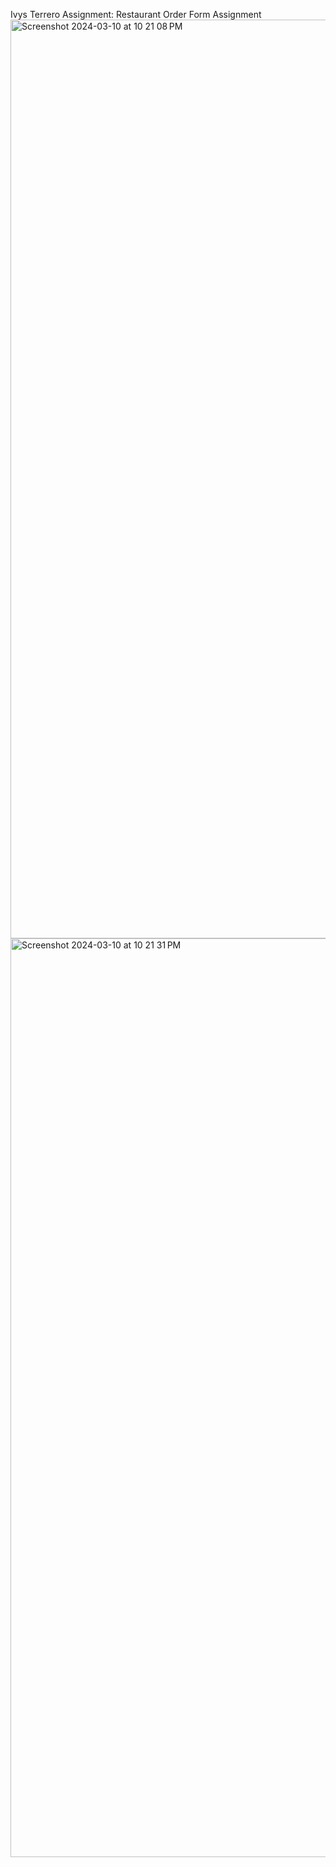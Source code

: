 Ivys Terrero Assignment: Restaurant Order Form Assignment
<img width="1470" alt="Screenshot 2024-03-10 at 10 21 08 PM" src="https://github.com/Ivysfiles/ivys-restaurant-order-form/assets/159372751/85e20bb4-e2dc-4000-98b2-34a453aeadf6">
<img width="1470" alt="Screenshot 2024-03-10 at 10 21 31 PM" src="https://github.com/Ivysfiles/ivys-restaurant-order-form/assets/159372751/68bb3a2c-c50d-4c5a-bcde-eeec25319b43">
